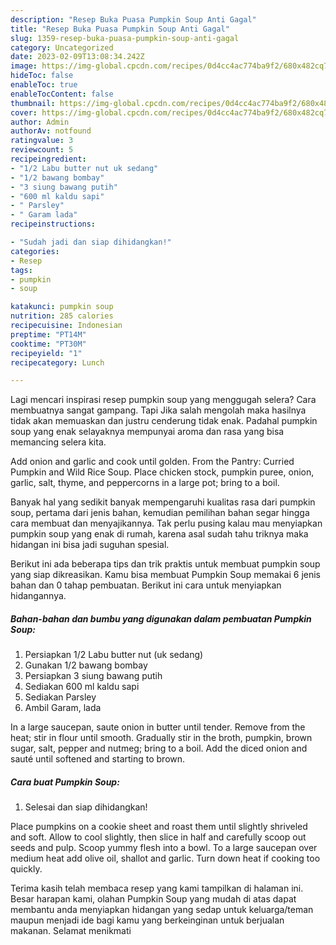 ```yaml
---
description: "Resep Buka Puasa Pumpkin Soup Anti Gagal"
title: "Resep Buka Puasa Pumpkin Soup Anti Gagal"
slug: 1359-resep-buka-puasa-pumpkin-soup-anti-gagal
category: Uncategorized
date: 2023-02-09T13:08:34.242Z
image: https://img-global.cpcdn.com/recipes/0d4cc4ac774ba9f2/680x482cq70/pumpkin-soup-foto-resep-utama.jpg
hideToc: false
enableToc: true
enableTocContent: false
thumbnail: https://img-global.cpcdn.com/recipes/0d4cc4ac774ba9f2/680x482cq70/pumpkin-soup-foto-resep-utama.jpg
cover: https://img-global.cpcdn.com/recipes/0d4cc4ac774ba9f2/680x482cq70/pumpkin-soup-foto-resep-utama.jpg
author: Admin
authorAv: notfound
ratingvalue: 3
reviewcount: 5
recipeingredient:
- "1/2 Labu butter nut uk sedang"
- "1/2 bawang bombay"
- "3 siung bawang putih"
- "600 ml kaldu sapi"
- " Parsley"
- " Garam lada"
recipeinstructions:

- "Sudah jadi dan siap dihidangkan!"
categories:
- Resep
tags:
- pumpkin
- soup

katakunci: pumpkin soup 
nutrition: 285 calories
recipecuisine: Indonesian
preptime: "PT14M"
cooktime: "PT30M"
recipeyield: "1"
recipecategory: Lunch

---
```



Lagi mencari inspirasi resep pumpkin soup yang menggugah selera? Cara membuatnya sangat gampang. Tapi Jika salah mengolah maka hasilnya tidak akan memuaskan dan justru cenderung tidak enak. Padahal pumpkin soup yang enak selayaknya mempunyai aroma dan rasa yang bisa memancing selera kita.


Add onion and garlic and cook until golden. From the Pantry: Curried Pumpkin and Wild Rice Soup. Place chicken stock, pumpkin puree, onion, garlic, salt, thyme, and peppercorns in a large pot; bring to a boil.

Banyak hal yang sedikit banyak mempengaruhi kualitas rasa dari pumpkin soup, pertama dari jenis bahan, kemudian pemilihan bahan segar hingga cara membuat dan menyajikannya. Tak perlu pusing kalau mau menyiapkan pumpkin soup yang enak di rumah, karena asal sudah tahu triknya maka hidangan ini bisa jadi suguhan spesial.


Berikut ini ada beberapa tips dan trik praktis untuk membuat pumpkin soup yang siap dikreasikan. Kamu bisa membuat Pumpkin Soup memakai 6 jenis bahan dan 0 tahap pembuatan. Berikut ini cara untuk menyiapkan hidangannya.

<!--inarticleads1-->

##### Bahan-bahan dan bumbu yang digunakan dalam pembuatan Pumpkin Soup:

1. Persiapkan 1/2 Labu butter nut (uk sedang)
1. Gunakan 1/2 bawang bombay
1. Persiapkan 3 siung bawang putih
1. Sediakan 600 ml kaldu sapi
1. Sediakan  Parsley
1. Ambil  Garam, lada


In a large saucepan, saute onion in butter until tender. Remove from the heat; stir in flour until smooth. Gradually stir in the broth, pumpkin, brown sugar, salt, pepper and nutmeg; bring to a boil. Add the diced onion and sauté until softened and starting to brown. 

<!--inarticleads2-->

##### Cara buat Pumpkin Soup:


1. Selesai dan siap dihidangkan!

Place pumpkins on a cookie sheet and roast them until slightly shriveled and soft. Allow to cool slightly, then slice in half and carefully scoop out seeds and pulp. Scoop yummy flesh into a bowl. To a large saucepan over medium heat add olive oil, shallot and garlic. Turn down heat if cooking too quickly. 

Terima kasih telah membaca resep yang kami tampilkan di halaman ini. Besar harapan kami, olahan Pumpkin Soup yang mudah di atas dapat membantu anda menyiapkan hidangan yang sedap untuk keluarga/teman maupun menjadi ide bagi kamu yang berkeinginan untuk berjualan makanan. Selamat menikmati
